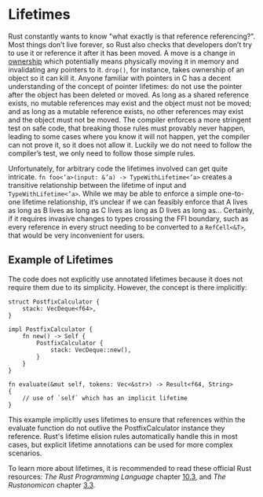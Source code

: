 # Lifetimes
Rust constantly wants to know "what exactly is that reference referencing?". Most 
things don’t live
forever, so Rust also checks that developers don’t try to use it or reference it 
after it has been moved. A move is a change in [ownership](ownership.md) which potentially means
physically moving it in memory and invalidating any pointers to it. `drop()`,
for instance, takes ownership of an object so it can kill it. Anyone familiar
with pointers in C has a decent understanding of the concept of
pointer lifetimes: do not use the pointer after the object has been deleted or
moved. As long as a shared reference exists, no mutable references may exist
and the object must not be moved; and as long as a mutable reference
exists, no other references may exist and the object must not be moved.
The compiler enforces a more stringent test on safe code, that breaking
those rules must provably never happen, leading to some cases where you
know it will not happen, yet the compiler can not prove it, so it does not allow 
it. Luckily we do not need to follow the compiler’s test, we only need to follow
those simple rules.

Unfortunately, for arbitrary code the lifetimes involved can get quite
intricate. `fn foo<’a>(input: &’a) -> TypeWithLifetime<’a>` creates a
transitive relationship between the lifetime of input and
`TypeWithLifetime<’a>`. While we may be able to enforce a simple one-to-one
lifetime relationship, it’s unclear if we can feasibly enforce that A lives as
long as B lives as long as C lives as long as D lives as long as… Certainly, if it
requires invasive changes to types crossing the FFI boundary, such as every
reference in every struct needing to be converted to a `RefCell<&T>`, that
would be very inconvenient for users.

## Example of Lifetimes
The code does not explicitly use annotated lifetimes because it does not
require them due to its simplicity. However, the concept is there implicitly:
```rust,ignore
struct PostfixCalculator {
    stack: VecDeque<f64>,
}

impl PostfixCalculator {
    fn new() -> Self {
        PostfixCalculator {
            stack: VecDeque::new(),
        }
    }
}

fn evaluate(&mut self, tokens: Vec<&str>) -> Result<f64, String>
{
    // use of `self` which has an implicit lifetime
}
```
This example implicitly uses lifetimes to ensure that references within the
evaluate function do not outlive the PostfixCalculator instance they
reference. Rust's lifetime elision rules automatically handle this in most
cases, but explicit lifetime annotations can be used for more complex
scenarios.

To learn more about lifetimes, it is recommended to read these official Rust 
resources: *The Rust Programming Language* chapter 
[10.3](https://rust-book.cs.brown.edu/ch10-03-lifetime-syntax.html), and *The Rustonomicon* chapter [3.3](https://doc.rust-lang.org/nomicon/lifetimes.html).
